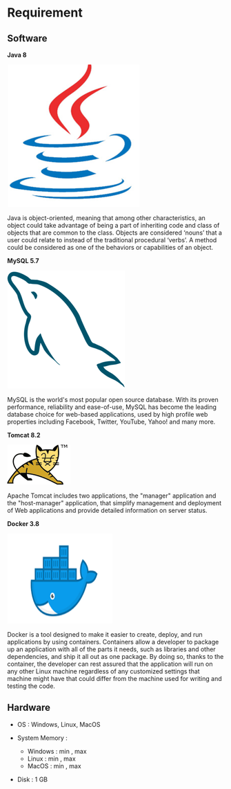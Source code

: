 # Requirement

## Software

**Java 8**

<img src="https://raw.githubusercontent.com/kinnara-digital-studio/kecak-workflow/master/docs/assets/javalogo.png" alt="java" />

Java is object-oriented, meaning that among other characteristics, an object could take advantage of being a part of inheriting code and class of objects that are common to the class. Objects are considered ‘nouns’ that a user could relate to instead of the traditional procedural ‘verbs’. A method could be considered as one of the behaviors or capabilities of an object.
 
 

**MySQL 5.7**

<img src="https://raw.githubusercontent.com/kinnara-digital-studio/kecak-workflow/master/docs/assets/mysqllogo.png" alt="mysql" />

MySQL is the world's most popular open source database. With its proven performance, reliability and ease-of-use, MySQL has become the leading database choice for web-based applications, used by high profile web properties including Facebook, Twitter, YouTube, Yahoo! and many more.

**Tomcat 8.2**

<img src="https://raw.githubusercontent.com/kinnara-digital-studio/kecak-workflow/master/docs/assets/tomcatlogo.png" alt="tomcat" />

Apache Tomcat includes two applications, the "manager" application and the "host-manager" application, that simplify management and deployment of Web applications and provide detailed information on server status.


**Docker 3.8**

<img src="https://raw.githubusercontent.com/kinnara-digital-studio/kecak-workflow/master/docs/assets/dockerlogo.png" alt="docker" />

Docker is a tool designed to make it easier to create, deploy, and run applications by using containers. Containers allow a developer to package up an application with all of the parts it needs, such as libraries and other dependencies, and ship it all out as one package. By doing so, thanks to the container, the developer can rest assured that the application will run on any other Linux machine regardless of any customized settings that machine might have that could differ from the machine used for writing and testing the code.


## Hardware

- OS : Windows, Linux, MacOS

- System Memory :
  - Windows : min , max
  - Linux : min , max
  - MacOS : min , max

- Disk : 1 GB
